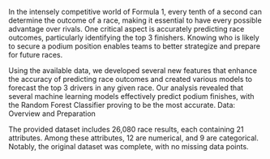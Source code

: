 In the intensely competitive world of Formula 1, every tenth of a second can determine the outcome of a race, making it essential to have every possible advantage over rivals. One critical aspect is accurately predicting race outcomes, particularly identifying the top 3 finishers. Knowing who is likely to secure a podium position enables teams to better strategize and prepare for future races.

Using the available data, we developed several new features that enhance the accuracy of predicting race outcomes and created various models to forecast the top 3 drivers in any given race. Our analysis revealed that several machine learning models effectively predict podium finishes, with the Random Forest Classifier proving to be the most accurate.
Data: Overview and Preparation

The provided dataset includes 26,080 race results, each containing 21 attributes. Among these attributes, 12 are numerical, and 9 are categorical. Notably, the original dataset was complete, with no missing data points.